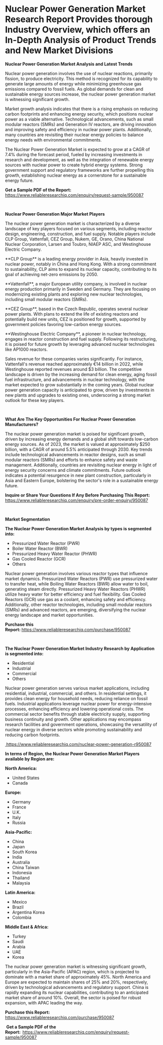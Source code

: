 <p><h1>Nuclear Power Generation Market Research Report Provides thorough Industry Overview, which offers an In-Depth Analysis of Product Trends and New Market Divisions</h1></p><p><strong>Nuclear Power Generation Market Analysis and Latest Trends</strong></p>
<p><p>Nuclear power generation involves the use of nuclear reactions, primarily fission, to produce electricity. This method is recognized for its capability to generate large amounts of energy while minimizing greenhouse gas emissions compared to fossil fuels. As global demands for clean and sustainable energy sources increase, the nuclear power generation market is witnessing significant growth.</p><p>Market growth analysis indicates that there is a rising emphasis on reducing carbon footprints and enhancing energy security, which positions nuclear power as a viable alternative. Technological advancements, such as small modular reactors (SMRs) and Generation IV reactors, are driving innovation and improving safety and efficiency in nuclear power plants. Additionally, many countries are revisiting their nuclear energy policies to balance energy needs with environmental commitments.</p><p>The Nuclear Power Generation Market is expected to grow at a CAGR of 7.4% during the forecast period, fueled by increasing investments in research and development, as well as the integration of renewable energy sources with nuclear power to create hybrid energy systems. Strong government support and regulatory frameworks are further propelling this growth, establishing nuclear energy as a cornerstone for a sustainable energy future.</p></p>
<p><strong>Get a Sample PDF of the Report:&nbsp;</strong> <a href="https://www.reliableresearchiq.com/enquiry/request-sample/950087?utm_campaign=3564&utm_medium=2&utm_source=Github&utm_content=ia&utm_term=17042025&utm_id=nuclear-power-generation">https://www.reliableresearchiq.com/enquiry/request-sample/950087</a></p>
<p>&nbsp;</p>
<p><strong>Nuclear Power Generation Major Market Players</strong></p>
<p><p>The nuclear power generation market is characterized by a diverse landscape of key players focused on various segments, including reactor design, engineering, construction, and fuel supply. Notable players include CLP Group, Vattenfall, CEZ Group, Nukem, GE, Orano, China National Nuclear Corporation, Larsen and Toubro, NIAEP ASC, and Westinghouse Electric Company.</p><p>**CLP Group** is a leading energy provider in Asia, heavily invested in nuclear power, notably in China and Hong Kong. With a strong commitment to sustainability, CLP aims to expand its nuclear capacity, contributing to its goal of achieving net-zero emissions by 2050.</p><p>**Vattenfall**, a major European utility company, is involved in nuclear energy production primarily in Sweden and Germany. They are focusing on modernizing existing plants and exploring new nuclear technologies, including small modular reactors (SMRs).</p><p>**CEZ Group**, based in the Czech Republic, operates several nuclear power plants. With plans to extend the life of existing reactors and potentially build new units, CEZ is positioned for growth, supported by government policies favoring low-carbon energy sources.</p><p>**Westinghouse Electric Company**, a pioneer in nuclear technology, engages in reactor construction and fuel supply. Following its restructuring, it is poised for future growth by leveraging advanced nuclear technologies like AP1000 reactors.</p><p>Sales revenue for these companies varies significantly. For instance, Vattenfall's revenue reached approximately €14 billion in 2022, while Westinghouse reported revenues around $3 billion. The competitive landscape is driven by the increasing demand for clean energy, aging fossil fuel infrastructure, and advancements in nuclear technology, with the market expected to grow substantially in the coming years. Global nuclear power generation capacity is anticipated to grow, driven by investments in new plants and upgrades to existing ones, underscoring a strong market outlook for these key players.</p></p>
<p>&nbsp;</p>
<p><strong>What Are The Key Opportunities For Nuclear Power Generation Manufacturers?</strong></p>
<p><p>The nuclear power generation market is poised for significant growth, driven by increasing energy demands and a global shift towards low-carbon energy sources. As of 2023, the market is valued at approximately $250 billion, with a CAGR of around 5.5% anticipated through 2030. Key trends include technological advancements in reactor designs, such as small modular reactors (SMRs) and efforts to enhance safety and waste management. Additionally, countries are revisiting nuclear energy in light of energy security concerns and climate commitments. Future outlook indicates a potential resurgence in new plant construction, particularly in Asia and Eastern Europe, bolstering the sector's role in a sustainable energy future.</p></p>
<p><strong>Inquire or Share Your Questions If Any Before Purchasing This Report:</strong> <a href="https://www.reliableresearchiq.com/enquiry/pre-order-enquiry/950087?utm_campaign=3564&utm_medium=2&utm_source=Github&utm_content=ia&utm_term=17042025&utm_id=nuclear-power-generation">https://www.reliableresearchiq.com/enquiry/pre-order-enquiry/950087</a></p>
<p>&nbsp;</p>
<p><strong>Market Segmentation</strong></p>
<p><strong>The Nuclear Power Generation Market Analysis by types is segmented into:</strong></p>
<p><ul><li>Pressurized Water Reactor (PWR)</li><li>Boiler Water Reactor (BWR)</li><li>Pressurized Heavy Water Reactor (PHWR)</li><li>Gas Cooled Reactor (GCR)</li><li>Others</li></ul></p>
<p><p>Nuclear power generation involves various reactor types that influence market dynamics. Pressurized Water Reactors (PWR) use pressurized water to transfer heat, while Boiling Water Reactors (BWR) allow water to boil, generating steam directly. Pressurized Heavy Water Reactors (PHWR) utilize heavy water for better efficiency and fuel flexibility. Gas Cooled Reactors (GCR) use gas as a coolant, enhancing safety and efficiency. Additionally, other reactor technologies, including small modular reactors (SMRs) and advanced reactors, are emerging, diversifying the nuclear energy landscape and market opportunities.</p></p>
<p><strong>Purchase this Report:&nbsp;</strong><a href="https://www.reliableresearchiq.com/purchase/950087?utm_campaign=3564&utm_medium=2&utm_source=Github&utm_content=ia&utm_term=17042025&utm_id=nuclear-power-generation">https://www.reliableresearchiq.com/purchase/950087</a></p>
<p>&nbsp;</p>
<p><strong>The Nuclear Power Generation Market Industry Research by Application is segmented into:</strong></p>
<p><ul><li>Residential</li><li>Industrial</li><li>Commercial</li><li>Others</li></ul></p>
<p><p>Nuclear power generation serves various market applications, including residential, industrial, commercial, and others. In residential settings, it provides clean energy for household needs, reducing reliance on fossil fuels. Industrial applications leverage nuclear power for energy-intensive processes, enhancing efficiency and lowering operational costs. The commercial sector benefits through stable electricity supply, supporting business continuity and growth. Other applications may encompass research facilities and government operations, showcasing the versatility of nuclear energy in diverse sectors while promoting sustainability and reducing carbon footprints.</p></p>
<p><a href="https://www.reliableresearchiq.com/nuclear-power-generation-r950087?utm_campaign=3564&utm_medium=2&utm_source=Github&utm_content=ia&utm_term=17042025&utm_id=nuclear-power-generation">&nbsp;https://www.reliableresearchiq.com/nuclear-power-generation-r950087</a></p>
<p><strong>In terms of Region, the Nuclear Power Generation Market Players available by Region are:</strong></p>
<p>
    <p> <strong> North America: </strong>
        <ul>
            <li>United States</li>
            <li>Canada</li>
        </ul>
        </p> 
    <p> <strong> Europe: </strong>
        <ul>
            <li>Germany</li>
            <li>France</li>
            <li>U.K.</li>
            <li>Italy</li>
            <li>Russia</li>
        </ul>
        </p> 
    <p> <strong> Asia-Pacific: </strong>
        <ul>
            <li>China</li>
            <li>Japan</li>
            <li>South Korea</li>
            <li>India</li>
            <li>Australia</li>
            <li>China Taiwan</li>
            <li>Indonesia</li>
            <li>Thailand</li>
            <li>Malaysia</li>
        </ul>
        </p> 
    <p> <strong> Latin America: </strong>
        <ul>
            <li>Mexico</li>
            <li>Brazil</li>
            <li>Argentina Korea</li>
            <li>Colombia</li>
        </ul>
        </p> 
    <p> <strong> Middle East & Africa: </strong>
        <ul>
            <li>Turkey</li>
            <li>Saudi</li>
            <li>Arabia</li>
            <li>UAE</li>
            <li>Korea</li>
        </ul>
    </p>
    </p>
<p><p>The nuclear power generation market is witnessing significant growth, particularly in the Asia-Pacific (APAC) region, which is projected to dominate with a market share of approximately 45%. North America and Europe are expected to maintain shares of 25% and 20%, respectively, driven by technological advancements and regulatory support. China is rapidly expanding its nuclear capabilities, contributing to an anticipated market share of around 10%. Overall, the sector is poised for robust expansion, with APAC leading the way.</p></p>
<p><strong>Purchase this Report: </strong><a href="https://www.reliableresearchiq.com/purchase/950087?utm_campaign=3564&utm_medium=2&utm_source=Github&utm_content=ia&utm_term=17042025&utm_id=nuclear-power-generation">https://www.reliableresearchiq.com/purchase/950087</a></p>
<p>&nbsp;<strong>Get a Sample PDF of the Report:&nbsp;&nbsp;</strong><a href="https://www.reliableresearchiq.com/enquiry/request-sample/950087?utm_campaign=3564&utm_medium=2&utm_source=Github&utm_content=ia&utm_term=17042025&utm_id=nuclear-power-generation">https://www.reliableresearchiq.com/enquiry/request-sample/950087</a></p>
<p><strong></strong></p>
<p><p></p><p></p><p></p></p>
